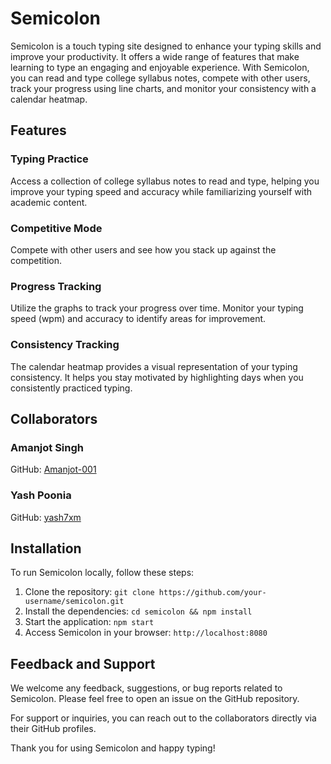 # Semicolon

Semicolon is a touch typing site designed to enhance your typing skills and improve your productivity. It offers a wide range of features that make learning to type an engaging and enjoyable experience. With Semicolon, you can read and type college syllabus notes, compete with other users, track your progress using line charts, and monitor your consistency with a calendar heatmap.

## Features

### Typing Practice
Access a collection of college syllabus notes to read and type, helping you improve your typing speed and accuracy while familiarizing yourself with academic content.

### Competitive Mode
Compete with other users and see how you stack up against the competition.

### Progress Tracking
Utilize the graphs to track your progress over time. Monitor your typing speed (wpm) and accuracy to identify areas for improvement.

### Consistency Tracking
The calendar heatmap provides a visual representation of your typing consistency. It helps you stay motivated by highlighting days when you consistently practiced typing.

## Collaborators

### Amanjot Singh
GitHub: [Amanjot-001](https://github.com/Amanjot-001)

### Yash Poonia
GitHub: [yash7xm](https://github.com/yash7xm)

## Installation

To run Semicolon locally, follow these steps:

1. Clone the repository: ``` git clone https://github.com/your-username/semicolon.git ```
2. Install the dependencies: ``` cd semicolon && npm install ```
3. Start the application: ``` npm start ```
4. Access Semicolon in your browser: ``` http://localhost:8080 ```

## Feedback and Support

We welcome any feedback, suggestions, or bug reports related to Semicolon. Please feel free to open an issue on the GitHub repository.

For support or inquiries, you can reach out to the collaborators directly via their GitHub profiles.

Thank you for using Semicolon and happy typing!
